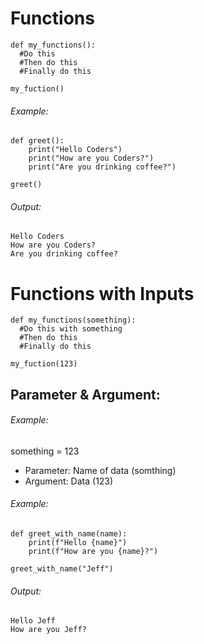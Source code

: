 # Functions

    def my_functions():
      #Do this
      #Then do this
      #Finally do this
       
    my_fuction() 

###### Example:

    def greet():
        print("Hello Coders")
        print("How are you Coders?")
        print("Are you drinking coffee?")

    greet()

###### Output:

    Hello Coders
    How are you Coders?
    Are you drinking coffee?
  
  
  
# Functions with Inputs

    def my_functions(something):
      #Do this with something
      #Then do this
      #Finally do this
      
    my_fuction(123) 

## Parameter & Argument:
###### Example: 
something = 123 

- Parameter: Name of data (somthing)
- Argument: Data (123)


###### Example:

    def greet_with_name(name):
        print(f"Hello {name}")
        print(f"How are you {name}?")

    greet_with_name("Jeff")
    
###### Output:

    Hello Jeff
    How are you Jeff?
